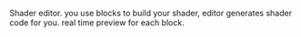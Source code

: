 Shader editor.
you use blocks to build your shader, editor generates shader code for you.
real time preview for each block.